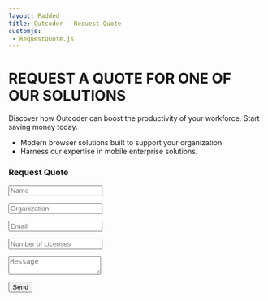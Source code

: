 ```yaml
---
layout: Padded
title: Outcoder - Request Quote
customjs:
 - RequestQuote.js
---
```


<div class="short">
<div class="row">
<div class="maincopy col-md-7 col-xs-12">
<h1>REQUEST A QUOTE FOR ONE OF OUR SOLUTIONS</h1>
<p>Discover how Outcoder can boost the productivity of your workforce. Start saving money today.</p>
<ul>
	<li>Modern browser solutions built to support your organization.</li>
	<li>Harness our expertise in mobile enterprise solutions.</li>
</ul>
</div>
<div class="call-to-action col-md-5 col-xs-12">
<div class="contact-form-cont">
<h3>Request Quote</h3>
<form action="https://formspree.io/sales@outcoder.com" method="post">
    <input type="text" name="name" class="form-control" placeholder="Name" />
    <p class="help-block"></p>
    <input type="text" name="Organization" class="form-control" placeholder="Organization" />
    <p class="help-block"></p>
    <input type="email" name="_replyto" id="email" class="form-control" placeholder="Email" />
    <p class="help-block"></p>
    <input type="text" name="LicenseCount" class="form-control" placeholder="Number of Licenses" />
    <p class="help-block"></p>
    <textarea type="text" name="MessageBody" class="form-control" placeholder="Message"></textarea>
    <input type="hidden" name="_next" value="https://outcodersoftware.github.io/Products/RequestQuote/FormSubmitted.html" />
    <input type="hidden" name="_subject" value="Request Quote" />
    <input type="hidden" name="_format" value="plain" />
    <input type="text" name="_gotcha" style="display:none" />
    <input type="hidden" name="ProductId" id="ProductId" />
    <p class="help-block"></p>
    <input type="submit" value="Send" id="validate" class="btn btn-primary btn-xl" />
</form>
</div>
</div>
</div>
<div>

<h2 id='result'></h2>

